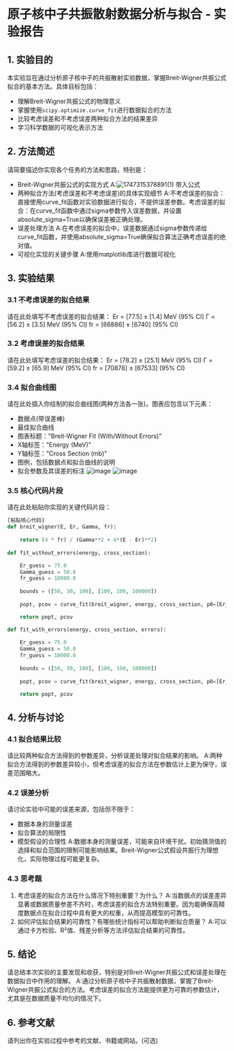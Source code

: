 # 原子核中子共振散射数据分析与拟合 - 实验报告

## 1. 实验目的

本实验旨在通过分析原子核中子的共振散射实验数据，掌握Breit-Wigner共振公式拟合的基本方法。具体目标包括：

- 理解Breit-Wigner共振公式的物理意义
- 掌握使用`scipy.optimize.curve_fit`进行数据拟合的方法
- 比较考虑误差和不考虑误差两种拟合方法的结果差异
- 学习科学数据的可视化表示方法

## 2. 方法简述

请简要描述你实现各个任务的方法和思路，特别是：

- Breit-Wigner共振公式的实现方式
  A:![1747315378891(1)](https://github.com/user-attachments/assets/e599ed93-e90c-4cd2-a771-d46e3750e746)
   带入公式
- 两种拟合方法(考虑误差和不考虑误差)的具体实现细节
  A:不考虑误差的拟合：直接使用curve_fit函数对实验数据进行拟合，不提供误差参数。考虑误差的拟合：在curve_fit函数中通过sigma参数传入误差数据，并设置absolute_sigma=True以确保误差被正确处理。
- 误差处理方法
  A:在考虑误差的拟合中，误差数据通过sigma参数传递给curve_fit函数，并使用absolute_sigma=True确保拟合算法正确考虑误差的绝对值。
- 可视化实现的关键步骤
  A:使用matplotlib库进行数据可视化

## 3. 实验结果

### 3.1 不考虑误差的拟合结果

请在此处填写不考虑误差的拟合结果：
Er = [77.5] ± [1.4] MeV (95% CI)
Γ = [56.2] ± [3.5] MeV (95% CI)
fr = [66886] ± [6740] (95% CI)

### 3.2 考虑误差的拟合结果

请在此处填写考虑误差的拟合结果：
Er = [78.2] ± [25.1] MeV (95% CI)
Γ = [59.2] ± [65.9] MeV (95% CI)
fr = [70878] ± [67533] (95% CI)

### 3.4 拟合曲线图

请在此处插入你绘制的拟合曲线图(两种方法各一张)。图表应包含以下元素：

- 数据点(带误差棒)
- 最佳拟合曲线
- 图表标题："Breit-Wigner Fit (With/Without Errors)"
- X轴标签："Energy (MeV)"
- Y轴标签："Cross Section (mb)"
- 图例，包括数据点和拟合曲线的说明
- 拟合参数及其误差的标注
![image](https://github.com/user-attachments/assets/e59ff474-42ba-4d0f-89f7-dc116ee90fe4)
![image](https://github.com/user-attachments/assets/06cea33a-3365-4766-96dc-11248492c065)

### 3.5 核心代码片段

请在此处粘贴你实现的关键代码片段：

```python
[粘贴核心代码]
def breit_wigner(E, Er, Gamma, fr):
    
    return (4 * fr) / (Gamma**2 + 4*(E - Er)**2)
    
def fit_without_errors(energy, cross_section):

    Er_guess = 75.0
    Gamma_guess = 50.0
    fr_guess = 10000.0
  
    bounds = ([50, 30, 100], [100, 100, 100000])
    
    popt, pcov = curve_fit(breit_wigner, energy, cross_section, p0=[Er_guess, Gamma_guess, fr_guess], bounds=bounds)

    return popt, pcov

def fit_with_errors(energy, cross_section, errors):
  
    Er_guess = 75.0
    Gamma_guess = 50.0
    fr_guess = 10000.0
    
    bounds = ([50, 30, 100], [100, 100, 100000])
    
    popt, pcov = curve_fit(breit_wigner, energy, cross_section, p0=[Er_guess, Gamma_guess, fr_guess], sigma=errors, absolute_sigma=True, bounds=bounds)

    return popt, pcov
```

## 4. 分析与讨论
### 4.1 拟合结果比较
请比较两种拟合方法得到的参数差异，分析误差处理对拟合结果的影响。
A:两种拟合方法得到的参数差异较小，但考虑误差的拟合方法在参数估计上更为保守，误差范围略大。
### 4.2 误差分析
请讨论实验中可能的误差来源，包括但不限于：

- 数据本身的测量误差
- 拟合算法的局限性
- 模型假设的合理性
  A:数据本身的测量误差，可能来自环境干扰。初始猜测值的选择和拟合范围的限制可能影响结果。Breit-Wigner公式假设共振行为理想化，实际物理过程可能更复杂。
### 4.3 思考题
1. 考虑误差的拟合方法在什么情况下特别重要？为什么？
   A:当数据点的误差差异显著或数据质量参差不齐时，考虑误差的拟合方法特别重要。因为能确保高精度数据点在拟合过程中具有更大的权重，从而提高模型的可靠性。
2. 如何评估拟合结果的可靠性？有哪些统计指标可以帮助判断拟合质量？
   A:可以通过卡方检验、R²值、残差分析等方法评估拟合结果的可靠性。

## 5. 结论
请总结本次实验的主要发现和收获，特别是对Breit-Wigner共振公式和误差处理在数据拟合中作用的理解。
A:通过分析原子核中子共振散射数据，掌握了Breit-Wigner共振公式拟合的方法。考虑误差的拟合方法能提供更为可靠的参数估计，尤其是在数据质量不均匀的情况下。
## 6. 参考文献
请列出你在实验过程中参考的文献、书籍或网站。(可选)
